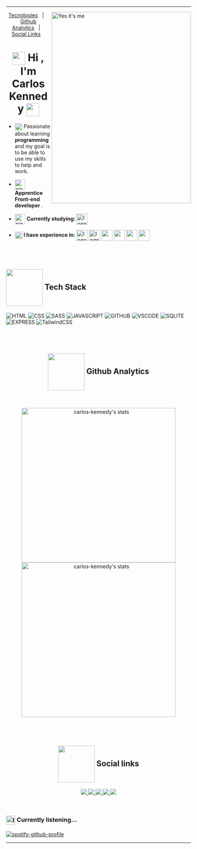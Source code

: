 <hr>

<img align="right" height="520rem" width="380rem" title="Yes it's me" 
     src="https://gist.githubusercontent.com/carlos-kennedy/d1360c0c8b6a82c0be16c688ee9e1425/raw/e3b47ae3ed969c3457b8cb765b876705f65cc206/githubcardv2.svg"/>
 
 <div align="center">
  <a href="#tech-stack">Tecnologies</a>&nbsp;&nbsp;&nbsp;|&nbsp;&nbsp;&nbsp;
  <a href="#github-analytics">Github Analytics</a>&nbsp;&nbsp;&nbsp;|&nbsp;&nbsp;&nbsp;
  <a href="#social-links">Social Links</a>&nbsp;&nbsp;&nbsp;
</div>
 
<h1 id="tech-stack" align="center">
 <img src="https://media1.giphy.com/media/iigp4VDyf5dCLRlGkm/giphy.gif" align="center" height="35rem"/>
     Hi , I'm Carlos Kennedy
     <img src="https://media1.giphy.com/media/iigp4VDyf5dCLRlGkm/giphy.gif" align="center" height="35rem">   
</h1>

  - <p align="left"> <img src="https://c.tenor.com/TZyciZ_VKUgAAAAi/buenos-dias.gif" align="center" height="20rem"> Passionate about learning <strong> programming </strong> and my goal is to be able to use my skills to help and work. </p>
  
  - <p align="left"> <img src="https://c.tenor.com/ooCje3Ear_UAAAAi/penguin-catscafe.gif" align="center" height="28rem" alt="pinguimAndandoComCafé"><strong> Apprentice Front-end developer </strong>. </p>
   
  - <p align="left"> <img src="https://c.tenor.com/tKYbGz3wNCAAAAAi/catscafe-penguin.gif" align="center" height="28rem" alt="pinguimNoComputador"> <strong> Currently studying: </strong> <img src="https://cdn.jsdelivr.net/gh/devicons/devicon/icons/javascript/javascript-original.svg" align="center" width="30rem" title="JavaScript" alt="logoJavascript" /> </p>
   
 - <img src="https://c.tenor.com/9LLhY-WtfbcAAAAi/afas-software-afas.gif" align="center" height="20rem" alt="telaFlutuanteDeDados"> <strong> I have experience in:</strong> <img align="center" width="30rem" src="https://cdn.jsdelivr.net/gh/devicons/devicon/icons/html5/html5-plain.svg" title="HTML:5" alt="logoHtml5"/>  <img align="center" width="30rem" src="https://cdn.jsdelivr.net/gh/devicons/devicon/icons/css3/css3-plain.svg" title="CSS3" alt="logoCSS3" /> <img align="center" width="30rem" src="https://cdn.jsdelivr.net/gh/devicons/devicon/icons/sass/sass-original.svg" /> <img align="center" width="30rem" src="https://cdn.jsdelivr.net/gh/devicons/devicon/icons/express/express-original-wordmark.svg" /> <img align="center" width="30rem" src="https://cdn.jsdelivr.net/gh/devicons/devicon/icons/sqlite/sqlite-original-wordmark.svg" /> <img align="center" width="30rem" src="https://cdn.jsdelivr.net/gh/devicons/devicon/icons/tailwindcss/tailwindcss-original-wordmark.svg" /> 
        
  <br><br>

  <h2 align="left" title="Tech Stack"> <img src="https://www.puttiapps.com/wp-content/uploads/2021/05/programming.gif" align="center"  height="100rem"> Tech Stack </h2>
  
  
  ![HTML](https://img.shields.io/badge/-HTML-05122A?style=for-the-badge&logo=html5)
  ![CSS](https://img.shields.io/badge/-CSS-05122A?style=for-the-badge&logo=css3)
  ![SASS](https://img.shields.io/badge/-SASS-05122A?style=for-the-badge&logo=sass)
  ![JAVASCRIPT](https://img.shields.io/badge/-Javascript-05122A?style=for-the-badge&logo=javascript)
  ![GITHUB](https://img.shields.io/badge/-Github-05122A?style=for-the-badge&logo=github)
  ![VSCODE](https://img.shields.io/badge/-VScode-05122A?style=for-the-badge&logo=visualstudiocode)
  ![SQLITE](https://img.shields.io/badge/-SQLite-05122A?style=for-the-badge&logo=sqlite)
  ![EXPRESS](https://img.shields.io/badge/-Express-05122A?style=for-the-badge&logo=express)
  ![TailwindCSS](https://img.shields.io/badge/-TailwindCSS-05122A?style=for-the-badge&logo=tailwindCSS)
  
 
  
  <br><br>
   
  <h2 id="github-analytics" align="center" title="Github Analytics">
     <img src="https://www.puttiapps.com/wp-content/uploads/2021/05/stats.gif" align="center" height="100rem">
     Github Analytics
</h2>
  
  <br>
  
  <p align="center">
  <img width="420em" align="center" src="https://github-readme-stats.vercel.app/api?username=carlos-kennedy&show_icons=true&theme=midnight-purple" title="carlos-kennedy's status" alt="carlos-kennedy's stats"/> 
      <img width="420em" align="center" src="https://github-readme-stats.vercel.app/api/top-langs/?username=carlos-kennedy&layout=compact&theme=midnight-purple" title="carlos-kennedy's most languages" alt="carlos-kennedy's stats"/> 
  </p>
  
  <br><br>

  <h2 id="social-links" align="center" title="Social links"> <img src="https://media1.giphy.com/media/wIVCkv3bcsBwFyESSC/giphy.gif" align="center"  height="100rem">
     Social links 
</h2>
    
<p align="center">

<a target="_blank" href="https://www.instagram.com/carlos.kny.carlos/" title="instagram">
  <img src="https://img.shields.io/badge/-instagram-05122A?style=for-the-badge&logo=instagram">
  </a>
<a target="_blank" href="https://twitter.com/Carlozotas" title="twitter">
  <img src="https://img.shields.io/badge/-twitter-05122A?style=for-the-badge&logo=twitter"> 
  </a> 
<a target="_blank" href="https://github.com/carlos-kennedy" title="github">
  <img src="https://img.shields.io/badge/-github-05122A?style=for-the-badge&logo=github"> 
  </a>
<a target="_blank" href="https://www.linkedin.com/in/carloskennedydev/"  title="linkedin">
  <img src="https://img.shields.io/badge/-linkedin-05122A?style=for-the-badge&logo=linkedin">
  </a> 
<a target="_blank" href="https://www.facebook.com/carlos.ky.3990" title="facebook">
  <img src="https://img.shields.io/badge/-facebook-05122A?style=for-the-badge&logo=facebook">
  </a>
  </p>
     
 <br>
     
 <h3 id="currently-listening" align="left" title="Currently listening">
 <img src="https://i.imgur.com/NLY6j3Q.gif" alt="logo do spotify" align="center" height="25" />
Currently listening...
 </h3>
 
[![spotify-github-profile](https://spotify-github-profile.vercel.app/api/view?uid=3vsqxzlyw75hby44hzmpj38jv&cover_image=true&theme=natemoo-re&bar_color=7451c8&bar_color_cover=true)](https://github.com/kittinan/spotify-github-profile)
     
<hr>

